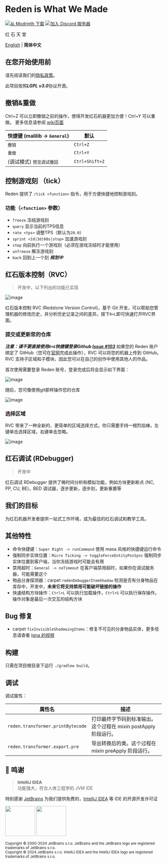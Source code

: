 # Reden is What We Made

[![从 Modrinth 下载](https://img.shields.io/modrinth/dt/reden?style=flat-square&label=Modrinth)](https://modrinth.com/mod/reden)
[![加入 Discord 服务器](https://img.shields.io/discord/1140304794976792707?logo=discord&label=discord)](https://discord.gg/fCxmEyFgAd)

红 石 天 堂

[English](./README.md) | **简体中文**

## 在您开始使用前
请先阅读我们的[隐私政策](./PRIVACY.md)。

此项目依照***LGPL v3.0***协议开源。

## 撤销&重做

Ctrl+Z 可以立即撤销之前的操作，使得开发红石机器更加方便！Ctrl+Y 可以重做。
更多信息请参阅 [wiki页面](https://wiki.redenmc.com/Undo-and-Redo)


|  快捷键 (malilib -> `General`) |    默认     |
|---------------------------------|----------------|
|                          `撤销` |    `Ctrl+Z`    |
|                          `重做` |    `Ctrl+Y`    |
|         (调试模式) `预览调试撤回` | `Ctrl+Shift+Z` |


## 控制游戏刻 （tick）
Reden 提供了 `/tick <function>` 指令，用于方便快捷地控制游戏刻。

### 功能（`<function>` 参数）
- `freeze` 冻结游戏刻
- `query` 显示当前的TPS信息
- `rate <tps>` 调整TPS（默认为`20.0`）
- `sprint <1d|3d|60s|stop>` 加速游戏刻 
- `step` 向前执行一个游戏刻（必须在游戏冻结时才能使用）
- `unfreeze` 解冻游戏刻
- `back` 回到上一个刻  ***规划中***


## 红石版本控制（RVC）
> 开发中，以下列出的功能已实现

![image](https://github.com/ArthurZhou/reden-is-what-we-made/assets/89689293/b2d5f6de-1860-496e-8980-b4a2cd3abe95)

红石版本控制 RVC (Redstone Version Control)，基于 Git 开发，可以帮助您管理机器的修改历史，并分析历史记录之间的差异。按下`R+L`即可快速打开RVC界面。

### 提交或更新您的仓库
***注意：请不要直接使用`R+G`快捷键登录Github [Issue #103](https://github.com/zly2006/reden-is-what-we-made/issues/103)***
如果您的 Reden 账户绑定了 GitHub（您可在[官网](https://redenmc.com/home/edit)完成此操作），RVC 可以将您的机器上传到 GitHub。 RVC 支持子区域和子模块，因此您可以在自己的创作中使用其他人的作品。

首次使用需要登录 Reden 账号，登录完成后将会显示如下界面：

![image](https://github.com/ArthurZhou/reden-is-what-we-made/assets/89689293/f4bf3dee-9eca-4d0b-bada-82ced5fd6745)


随后，您可像使用git那样操作您的仓库

![image](https://github.com/ArthurZhou/reden-is-what-we-made/assets/89689293/de014ed2-e7b9-44d8-b100-9ab9d54523c4)

### 选择区域
RVC 带来了一种全新的、更简单的区域选择方式。你只需要手持一根烈焰棒，左键单击选择区域，右键单击忽略。

![image](https://github.com/ArthurZhou/reden-is-what-we-made/assets/89689293/bf1cca8a-e8e2-4c41-8ef3-a5e78b536935)


## 红石调试 (RDebugger)
> 开发中

红石调试 RDebugger 提供了微时间分析和模拟功能，例如方块更新断点 (NC, PP, CU, BE)，BED 调试器，逐步更新，逐步刻，更新重置等


## 我们的目标

为红石机器开发者提供一站式工作环境，成为最佳的红石调试和教学工具。

## 其他特性

+ 命令快捷键：`Super Right -> runCommand` 使用 masa 风格的快捷键运行命令
+ 强制同步实体位置：`Micro Ticking -> toggleForceEntityPosSync` 强制同步实体位置到客户端，当你冻结游戏时可能会有用
+ 禁用超时：`General -> noTimeout` 在客户端禁用超时，如果你在调试服务器，可能需要这个
+ 物品分身探测器：carpet `redenDebuggerItemShadow` 检测是否有分身物品在库存中，开发中，**未来它将支持禁用可能破坏链接的操作**
+ 快速结构方块操作：`Ctrl+L` 可以执行加载操作，`Ctrl+S` 可以执行保存操作。操作对象是最后一次交互的结构方块

## Bug 修复

+ carpet `fixInvisibleShadowingItems`：修复不可见的分身物品实体，更多信息请查看 [Igna 的视频](https://www.youtube.com/watch?v=HSOSWHIg7Mk)

## 构建

只需在项目根目录下运行 `./gradlew build`。

## 调试

调试属性：

| 属性名                               | 描述                                       |
|-----------------------------------|------------------------------------------|
| `reden.transformer.printBytecode` | 打印最终字节码到标准输出。这个过程在 mixin postApply 阶段运行。 |
| `reden.transformer.export.pre`    | 导出转换后的类。这个过程在 mixin preApply 阶段运行。       |

## 🎊 鸣谢

> <span style="font-size: 0.96em">**IntelliJ IDEA**</span><br/>功能强大，符合人体工程学的 JVM IDE

特别感谢 [JetBrains](https://www.jetbrains.com/) 为我们提供免费的，[IntelliJ IDEA](https://www.jetbrains.com/idea/) 等 IDE 的开源开发许可证

[<img src="https://resources.jetbrains.com/storage/products/company/brand/logos/jb_beam.png" height="96"/>](https://www.jetbrains.com/)
[<img src="https://resources.jetbrains.com/storage/products/company/brand/logos/IntelliJ_IDEA.png" height="96"/>](https://www.jetbrains.com/idea/)

<sup>Copyright © 2000-2024 JetBrains s.r.o. JetBrains and the JetBrains logo are registered trademarks of JetBrains s.r.o.</sup>
<br/>
<sup>Copyright © 2024 JetBrains s.r.o. IntelliJ IDEA and the IntelliJ IDEA logo are registered trademarks of JetBrains s.r.o.</sup>
